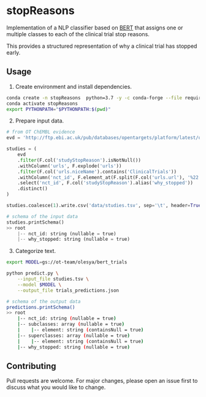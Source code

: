 # stopReasons
Implementation of a NLP classifier based on [BERT](https://huggingface.co/bert-base-uncased) that assigns one or multiple classes to each of the clinical trial stop reasons.

This provides a structured representation of why a clinical trial has stopped early.

## Usage

1. Create environment and install dependencies.

```bash
conda create -n stopReasons  python=3.7 -y -c conda-forge --file requirements.txt
conda activate stopReasons
export PYTHONPATH="$PYTHONPATH:$(pwd)"
```

2. Prepare input data.

```python
# from OT ChEMBL evidence
evd = 'http://ftp.ebi.ac.uk/pub/databases/opentargets/platform/latest/output/etl/parquet/evidence/sourceId%3Dchembl/'

studies = (
    evd
    .filter(F.col('studyStopReason').isNotNull())
    .withColumn('urls', F.explode('urls'))
    .filter(F.col('urls.niceName').contains('ClinicalTrials'))
    .withColumn('nct_id', F.element_at(F.split(F.col('urls.url'), '%22'), -2))
    .select('nct_id', F.col('studyStopReason').alias('why_stopped'))
    .distinct()
)

studies.coalesce(1).write.csv('data/studies.tsv', sep='\t', header=True)

# schema of the input data
studies.printSchema()
>> root
    |-- nct_id: string (nullable = true)
    |-- why_stopped: string (nullable = true)
```
3. Categorize text.

```bash
export MODEL=gs://ot-team/olesya/bert_trials

python predict.py \
    --input_file studies.tsv \
    --model $MODEL \
    --output_file trials_predictions.json

# schema of the output data
predictions.printSchema()
>> root
    |-- nct_id: string (nullable = true)
    |-- subclasses: array (nullable = true)
    |    |-- element: string (containsNull = true)
    |-- superclasses: array (nullable = true)
    |    |-- element: string (containsNull = true)
    |-- why_stopped: string (nullable = true)
```

## Contributing
Pull requests are welcome. For major changes, please open an issue first to discuss what you would like to change.
